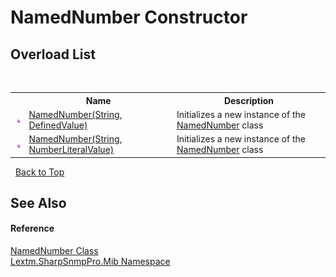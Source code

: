 # NamedNumber Constructor 
 


## Overload List
&nbsp;<table><tr><th></th><th>Name</th><th>Description</th></tr><tr><td>![Public method](media/pubmethod.gif "Public method")</td><td><a href="M_Lextm_SharpSnmpPro_Mib_NamedNumber__ctor">NamedNumber(String, DefinedValue)</a></td><td>
Initializes a new instance of the <a href="T_Lextm_SharpSnmpPro_Mib_NamedNumber">NamedNumber</a> class</td></tr><tr><td>![Public method](media/pubmethod.gif "Public method")</td><td><a href="M_Lextm_SharpSnmpPro_Mib_NamedNumber__ctor_1">NamedNumber(String, NumberLiteralValue)</a></td><td>
Initializes a new instance of the <a href="T_Lextm_SharpSnmpPro_Mib_NamedNumber">NamedNumber</a> class</td></tr></table>&nbsp;
<a href="#namednumber-constructor">Back to Top</a>

## See Also


#### Reference
<a href="T_Lextm_SharpSnmpPro_Mib_NamedNumber">NamedNumber Class</a><br /><a href="N_Lextm_SharpSnmpPro_Mib">Lextm.SharpSnmpPro.Mib Namespace</a><br />